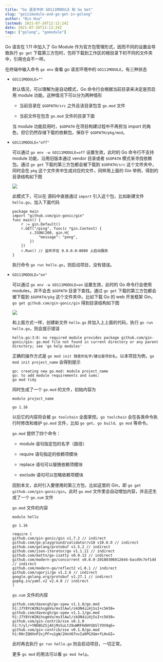 ```yaml
---
title: "Go 语言中的 GO111MODULE 和 Go Get"
slug: "go111module-and-go-get-in-golang"
author: "Bin Hua"
lastmod: 2021-07-26T12:13:24Z
date: 2021-07-26T12:13:24Z
tags: ["golang", "gomodule"]
---
```


Go 语言在 1.11 中加入了 Go Module 作为官方包管理形式，因而不同的设置会导致执行 `go get` 下载第三方包时，包将下载到工作区的根目录下的不同的文件夹中，引用也会不一样。

在终端中输入命令 `go env` 查看 go 语言环境中的 `GO111MODULE`，有三种状态

- `GO111MODULE=""`

  默认情况，可以理解为是自动模式，Go 命令行会根据当前目录来决定是否启用 module 功能。这种情况下可以分为两种情形
  
  - 当前目录在 `$GOPATH/src` 之外且该目录包含 `go.mod` 文件
  
  - 当前文件在包含 `go.mod` 文件的目录下面

  当 module 功能启用时，`$GOPATH` 在项目构建过程中不再担当 import 的角色，但它仍然存储下载的依赖包，保存于 `$GOPATH/pkg/mod`。
  
- `GO111MODULE="off"`

  可以通过 `go env -w GO111MODULE=off` 设置生效，此时的 Go 命令行不支持 module 功能，沿用旧版本通过 vendor 目录或者 `$GOPATH` 模式来寻找依赖包。通过 `go get` 下载的第三方包都会被下载到 `$GOPATH/src` 这个文件夹中，同时会在 `pkg` 这个文件夹中生成对应的文件，同样用上面的 Gin 举例，得到的目录结构如下图
  
  ![](https://storage.tourcoder.com/tcblog/go111module-and-go-get-in-golang-002.png)

  此模式下，可以在 源码中直接通过 `import` 引入这个包，比如新建文件 `hello.go`，加入下面代码
  
  ```
  package main
  import "github.com/gin-gonic/gin"
  func main() {
	  r := gin.Default()
	  r.GET("/ping", func(c *gin.Context) {
		  c.JSON(200, gin.H{
			  "message": "pong",
		  })
	  })
	  r.Run() // 监听并在 0.0.0.0:8080 上启动服务
  }
  ```
  
  执行命令 `go run hello.go`，则启动项目，没有错误。

- `GO111MODULE="on"`

  可以通过 `go env -w GO111MODULE=on` 设置生效，此时的 Go 命令行会使用 modules，并不会去 `$GOPATH` 目录下查找。通过 `go get` 下载的第三方包都会被下载到 `$GOPATH/pkg` 这个文件夹中。比如下载 Go 的 web 开发框架 Gin，`go get github.com/gin-gonic/gin` 得到目录结构如下图
  
  ![](https://storage.tourcoder.com/tcblog/go111module-and-go-get-in-golang-001.png)
  
  和上面方式一样，创建新文件 `hello.go` 并加入上上面的代码，执行 `go run hello.go`，则会提示错误
  
  ```
  hello.go:3:8: no required module provides package github.com/gin-gonic/gin: go.mod file not found in current directory or any parent directory; see 'go help modules'
  ```
  
  正确的操作方式是 `go mod init 随意的名字/建议是项目名`，以本项目为例，`go mod init project_name` 会得到提示
    
    ```
    go: creating new go.mod: module project_name
    go: to add module requirements and sums:
	go mod tidy
    ```
    
    同时生成了一个 `go.mod` 的文件，初始内容为
    
    ```
    module project_name

    go 1.16
    ```
    
    以后它的内容将会被 `go toolchain` 全面掌控。`go toolchain` 会在各类命令执行时修改和维护 `go.mod` 文件，比如 `go get`、`go build`、`go mod` 等命令。
    
    `go.mod` 提供了四个命令：

    - module 语句指定包的名字（路径）

    - require 语句指定的依赖项模块

    - replace 语句可以替换依赖项模块

    - exclude 语句可以忽略依赖项模块
    
    回到本文，此时引入要使用的第三方包，比如这里的 Gin，即 `go get github.com/gin-gonic/gin`，此时 `go.mod` 文件里会自动增加内容，并且还生成了一个 `go.sum` 文件
    
    `go.mod` 文件的内容
    
    ```
    module hello

    go 1.16

    require (
	github.com/gin-gonic/gin v1.7.2 // indirect
	github.com/go-playground/validator/v10 v10.8.0 // indirect
	github.com/golang/protobuf v1.5.2 // indirect
	github.com/json-iterator/go v1.1.11 // indirect
	github.com/mattn/go-isatty v0.0.13 // indirect
	github.com/modern-go/concurrent v0.0.0-20180306012644-bacd9c7ef1dd // indirect
	github.com/modern-go/reflect2 v1.0.1 // indirect
	github.com/ugorji/go v1.2.6 // indirect
	google.golang.org/protobuf v1.27.1 // indirect
	gopkg.in/yaml.v2 v2.4.0 // indirect
    )
    ```
    
    
    `go.sum` 文件的内容
    
    ```
    github.com/davecgh/go-spew v1.1.0/go.mod h1:J7Y8YcW2NihsgmVo/mv3lAwl/skON4iLHjSsI+c5H38=
    github.com/davecgh/go-spew v1.1.1/go.mod h1:J7Y8YcW2NihsgmVo/mv3lAwl/skON4iLHjSsI+c5H38=
    github.com/gin-contrib/sse v0.1.0 h1:Y/yl/+YNO8GZSjAhjMsSuLt29uWRFHdHYUb5lYOV9qE=
    github.com/gin-contrib/sse v0.1.0/go.mod h1:RHrZQHXnP2xjPF+u1gW/2HnVO7nvIa9PG3Gm+fLHvGI=
    ```
    
    此时再去执行 `go run hello.go` 则会启动项目，一切正常。
    
    更多 `go mod` 的用法可以看 `go mod help`。
